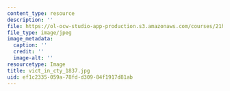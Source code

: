 ```yaml
---
content_type: resource
description: ''
file: https://ol-ocw-studio-app-production.s3.amazonaws.com/courses/21h-342-the-royal-family-fall-2003/ef1c2335059a78fdd30984f1917d81ab_vict_in_cty_1837.jpg
file_type: image/jpeg
image_metadata:
  caption: ''
  credit: ''
  image-alt: ''
resourcetype: Image
title: vict_in_cty_1837.jpg
uid: ef1c2335-059a-78fd-d309-84f1917d81ab
---
```

